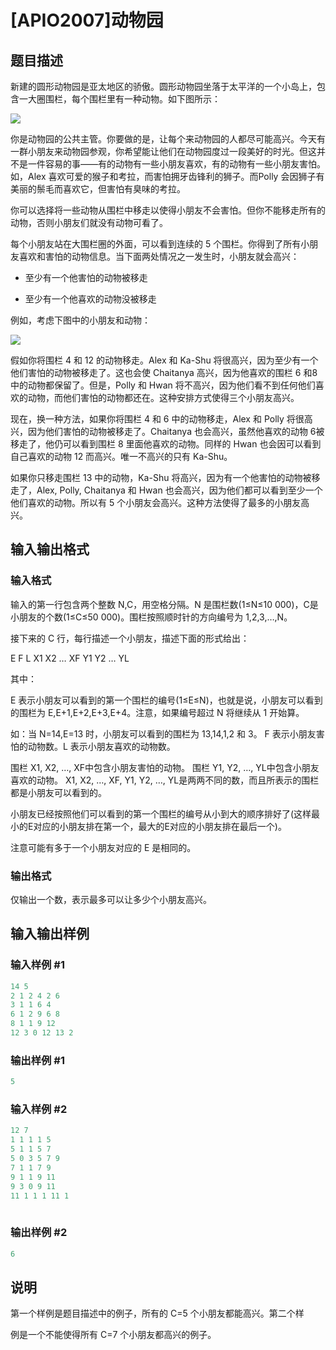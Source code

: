 # [APIO2007]动物园

## 题目描述

新建的圆形动物园是亚太地区的骄傲。圆形动物园坐落于太平洋的一个小岛上，包含一大圈围栏，每个围栏里有一种动物。如下图所示：

![](https://cdn.luogu.com.cn/upload/pic/4390.png)

你是动物园的公共主管。你要做的是，让每个来动物园的人都尽可能高兴。今天有一群小朋友来动物园参观，你希望能让他们在动物园度过一段美好的时光。但这并不是一件容易的事——有的动物有一些小朋友喜欢，有的动物有一些小朋友害怕。如，Alex 喜欢可爱的猴子和考拉，而害怕拥牙齿锋利的狮子。而Polly 会因狮子有美丽的鬃毛而喜欢它，但害怕有臭味的考拉。

你可以选择将一些动物从围栏中移走以使得小朋友不会害怕。但你不能移走所有的动物，否则小朋友们就没有动物可看了。

每个小朋友站在大围栏圈的外面，可以看到连续的 5 个围栏。你得到了所有小朋友喜欢和害怕的动物信息。当下面两处情况之一发生时，小朋友就会高兴：

- 至少有一个他害怕的动物被移走

- 至少有一个他喜欢的动物没被移走

例如，考虑下图中的小朋友和动物：

![](https://cdn.luogu.com.cn/upload/pic/4391.png)

假如你将围栏 4 和 12 的动物移走。Alex 和 Ka-Shu 将很高兴，因为至少有一个他们害怕的动物被移走了。这也会使 Chaitanya 高兴，因为他喜欢的围栏 6 和8 中的动物都保留了。但是，Polly 和 Hwan 将不高兴，因为他们看不到任何他们喜欢的动物，而他们害怕的动物都还在。这种安排方式使得三个小朋友高兴。

现在，换一种方法，如果你将围栏 4 和 6 中的动物移走，Alex 和 Polly 将很高兴，因为他们害怕的动物被移走了。Chaitanya 也会高兴，虽然他喜欢的动物 6被移走了，他仍可以看到围栏 8 里面他喜欢的动物。同样的 Hwan 也会因可以看到自己喜欢的动物 12 而高兴。唯一不高兴的只有 Ka-Shu。

如果你只移走围栏 13 中的动物，Ka-Shu 将高兴，因为有一个他害怕的动物被移走了，Alex, Polly, Chaitanya 和 Hwan 也会高兴，因为他们都可以看到至少一个他们喜欢的动物。所以有 5 个小朋友会高兴。这种方法使得了最多的小朋友高兴。

## 输入输出格式

### 输入格式

输入的第一行包含两个整数 N,C，用空格分隔。N 是围栏数(1≤N≤10 000)，C是小朋友的个数(1≤C≤50 000)。围栏按照顺时针的方向编号为 1,2,3,…,N。

接下来的 C 行，每行描述一个小朋友，描述下面的形式给出：

E F L X1 X2 … XF Y1 Y2 … YL

其中：

E 表示小朋友可以看到的第一个围栏的编号(1≤E≤N)，也就是说，小朋友可以看到的围栏为 E,E+1,E+2,E+3,E+4。注意，如果编号超过 N 将继续从 1 开始算。

如：当 N=14,E=13 时，小朋友可以看到的围栏为 13,14,1,2 和 3。 F 表示小朋友害怕的动物数。L 表示小朋友喜欢的动物数。

围栏 X1, X2, …, XF中包含小朋友害怕的动物。 围栏 Y1, Y2, …, YL中包含小朋友喜欢的动物。 X1, X2, …, XF, Y1, Y2, …, YL是两两不同的数，而且所表示的围栏都是小朋友可以看到的。

小朋友已经按照他们可以看到的第一个围栏的编号从小到大的顺序排好了(这样最小的E对应的小朋友排在第一个，最大的E对应的小朋友排在最后一个)。

注意可能有多于一个小朋友对应的 E 是相同的。

### 输出格式

仅输出一个数，表示最多可以让多少个小朋友高兴。

## 输入输出样例

### 输入样例 #1

```cpp
14 5 
2 1 2 4 2 6 
3 1 1 6 4 
6 1 2 9 6 8
8 1 1 9 12 
12 3 0 12 13 2 
```


### 输出样例 #1

```cpp
5
```


### 输入样例 #2

```cpp
12 7 
1 1 1 1 5 
5 1 1 5 7 
5 0 3 5 7 9 
7 1 1 7 9 
9 1 1 9 11 
9 3 0 9 11 
11 1 1 1 11 1
 
```


### 输出样例 #2

```cpp
6
```


## 说明

第一个样例是题目描述中的例子，所有的 C=5 个小朋友都能高兴。第二个样

例是一个不能使得所有 C=7 个小朋友都高兴的例子。

